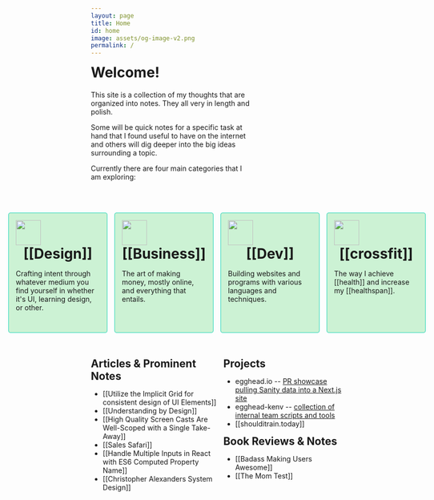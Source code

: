 ```yaml
---
layout: page
title: Home
id: home
image: assets/og-image-v2.png
permalink: /
---
```


<div class="phone-hero">
    <div>
      <img style="margin: auto;
                  width: 75px;
                  height: 75px;
                  " 
           src="../../assets/logo-400.png">
      <h1 class="content-fit" style=" margin:auto; margin-top: 1em;"> Welcome!</h1>
    </div>
    <p>
      This site is a collection of my thoughts that are organized into notes. They all very in length and polish.
    </p>
    <p>
      Some will be quick notes for a specific task at hand that I found useful to have on the internet and others will dig deeper into the big ideas surrounding a topic.
    </p>
    <p>Currently there are four main categories that I am exploring:</p>
</div>

<div class="laptop-hero">
  <div class="text-wrapper">
    <h1 style="margin-top: 0;"> Welcome!</h1>
    <p>
      This site is a collection of my thoughts that are organized into notes. They all very in length and polish.
    </p>
    <p>
      Some will be quick notes for a specific task at hand that I found useful to have on the internet and others will dig deeper into the big ideas surrounding a topic.
    </p>
    <p>Currently there are four main categories that I am exploring:</p>
  </div>
  <img class="plant-hero" style="position: absolute; margin-top: 3em; opacity: 0;" src="../../assets/logo-400.png">
</div>


<div class="breakout">
  <div class="cards" style="display: flex; justify-content: center; flex-wrap: wrap;">
    <div class="card-wrapper">
      <div>
      <img class="image-small" src="../../assets/logo-small.png">
      <h1 class="card-h1">
        [[Design]]
      </h1>
      <p class="card-p">
        Crafting intent through whatever medium you find yourself in whether it's UI, learning design, or other.
      </p>
      </div>
    </div>
    <div class="card-wrapper">
      <div>
      <img class="image-small" src="../../assets/logo-small.png">
      <h1 class="card-h1">
        [[Business]]
      </h1>
      <p class="card-p">
        The art of making money, mostly online, and everything that entails.
      </p>
      </div>
    </div>
    <div class="card-wrapper">
      <div>
      <img class="image-small" src="../../assets/logo-small.png">
      <h1 class="card-h1">
        [[Dev]]
      </h1>
      <p class="card-p">
        Building websites and programs with various languages and techniques.
      </p>
      </div>
    </div>
    <div class="card-wrapper">
      <div>
      <img class="image-small" src="../../assets/logo-small.png">
      <h1 class="card-h1">
        [[crossfit]]
      </h1>
      <p class="card-p">
        The way I achieve [[health]] and increase my [[healthspan]].
      </p>
      </div>
    </div>
  </div>
</div>

<div class="article-flex ">
  <div class="content-fit article-child-align">
    <h2 class="content-fit sm-center-content">Articles & Prominent Notes</h2>
    <ul>
      <li>[[Utilize the Implicit Grid for consistent design of UI Elements]]</li>
      <li>[[Understanding by Design]]</li>
      <li>[[High Quality Screen Casts Are Well-Scoped with a Single Take-Away]]</li>
      <li>[[Sales Safari]]</li>
      <li>[[Handle Multiple Inputs in React with ES6 Computed Property Name]]</li>
      <li>[[Christopher Alexanders System Design]]</li>
    </ul>
  </div>
  <div class="content-fit article-child-align">
    <h2 class="content-fit sm-center-content">Projects</h2>
    <ul>
      <li>egghead.io -- <a href="https://github.com/eggheadio/egghead-next/pull/602">PR showcase pulling Sanity data into a Next.js site</a></li>
      <li>egghead-kenv -- <a href="https://github.com/zacjones93/egghead-kenv">collection of internal team scripts and tools</a></li>
      <li>[[shoulditrain.today]]</li>
    </ul>
    <h2 class="content-fit sm-center-content">Book Reviews & Notes</h2>
    <ul>
      <li>[[Badass Making Users Awesome]]</li>
      <li>[[The Mom Test]]</li>
    </ul>
  </div>
</div>




<style>
  .phone-hero {
    display: block;
  }
  .laptop-hero {
    display: none;
  }
  .wrapper {
    max-width: 54em;
    margin: auto;
  }
  
  .text-wrapper {
    max-width: 23em;
  }
  .image-small {
    width: 50px; height: 50px;
  }
  .card-wrapper {
    padding: 1em;
    margin: .5em;
    background: #CCF2D4; 
    border-radius: 4px; 
    border: 1px solid #27D6B8; 
    width: 12em
  }
  .content-fit {
    width: fit-content;
  }
  .sm-center-content {
    margin: auto;
  }
  .card-h1 {
    width: fit-content; 
    margin: auto;
  }
  .card-p {
    height: 7em;
  }
  .breakout {
    margin:1em -100%; /* old browsers fallback */
    margin:1em calc(50% - 50vw);
    margin-bottom: 3em;
  }

  .article-flex {
    display: flex;
    flex-direction: column;
  }
  
  .article-child-align {
    justify-self: center
  }



  @media screen and (min-width: 800px) {
    .phone-hero {
      display: none;
    }
    .laptop-hero {
      display: flex;
      flex-direction: row;
      justify-content: space-between;
      margin-top: 1em;
      margin-bottom: 3em;
    }
    .article-flex {
      flex-direction: row;
    }
    .article-child-align {
      justify-self: auto;
    }
    .sm-center-content {
      margin: 0;
    }
  }
</style>
 